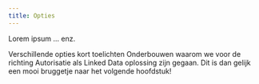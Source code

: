 ```yaml
---
title: Opties
---
```

Lorem ipsum ... enz.

Verschillende opties kort toelichten 
Onderbouwen waarom we voor de richting Autorisatie als Linked Data oplossing zijn gegaan. Dit is dan gelijk een mooi bruggetje naar het volgende hoofdstuk! 
